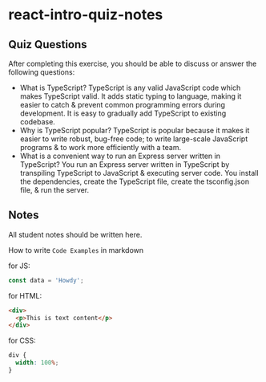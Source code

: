# react-intro-quiz-notes

## Quiz Questions

After completing this exercise, you should be able to discuss or answer the following questions:

- What is TypeScript?
  TypeScript is any valid JavaScript code which makes TypeScript valid. It adds static typing to language, making it easier to catch & prevent common programming errors during development. It is easy to gradually add TypeScript to existing codebase.
- Why is TypeScript popular?
  TypeScript is popular because it makes it easier to write robust, bug-free code; to write large-scale JavaScript programs & to work more efficiently with a team.
- What is a convenient way to run an Express server written in TypeScript?
  You run an Express server written in TypeScript by transpiling TypeScript to JavaScript & executing server code. You install the dependencies, create the TypeScript file, create the tsconfig.json file, & run the server.

## Notes

All student notes should be written here.

How to write `Code Examples` in markdown

for JS:

```javascript
const data = 'Howdy';
```

for HTML:

```html
<div>
  <p>This is text content</p>
</div>
```

for CSS:

```css
div {
  width: 100%;
}
```
